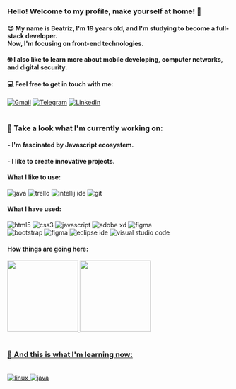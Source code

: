 ### Hello! Welcome to my profile, make yourself at home! 🤠

#### 😉 My name is Beatriz, I'm 19 years old, and I'm studying to become a full-stack developer.<br> Now, I'm focusing on front-end technologies.

#### 🤓 I also like to learn more about mobile developing, computer networks, and digital security.

#### 💻 Feel free to get in touch with me:

[![Gmail](https://img.shields.io/badge/Gmail-D14836?style=for-the-badge&logo=gmail&logoColor=white)](mailto:bsmbarreto@gmail.com)
[![Telegram](https://img.shields.io/badge/Telegram-2CA5E0?style=for-the-badge&logo=telegram&logoColor=white)](https://t.me/beatrixiez)
[![LinkedIn](https://img.shields.io/badge/LinkedIn-0077B5?style=for-the-badge&logo=linkedin&logoColor=white)](https://linkedin.com/in/beatriz-sm-barreto)

#

### 🧐 Take a look what I'm currently working on:

#### - I'm fascinated by Javascript ecosystem.
#### - I like to create innovative projects.

#### What I like to use:

<div style="display:inline">

<img alt="java" src="https://img.shields.io/badge/Java-ED8B00?style=for-the-badge&logo=java&logoColor=white">
<img alt="trello" src="https://img.shields.io/badge/Trello-0052CC?style=for-the-badge&logo=trello&logoColor=whit">
<img alt="intellij ide" src="https://img.shields.io/badge/IntelliJ_IDEA-000000.svg?style=for-the-badge&logo=intellij-idea&logoColor=white">
<img alt="git" src="https://img.shields.io/badge/GIT-E44C30?style=for-the-badge&logo=git&logoColor=white">

</div>

#### What I have used:

<div style="display:inline">

<img alt="html5" src="https://img.shields.io/badge/HTML5-E34F26?style=for-the-badge&logo=html5&logoColor=white">
<img alt="css3" src="https://img.shields.io/badge/CSS3-1572B6?style=for-the-badge&logo=css3&logoColor=white">
<img alt="javascript" src="https://img.shields.io/badge/JavaScript-F7DF1E?style=for-the-badge&logo=javascript&logoColor=black">
<img alt="adobe xd" src="https://img.shields.io/badge/Adobe%20XD-470137?style=for-the-badge&logo=Adobe%20XD&logoColor=#FF61F6">
<img alt="figma" src="https://img.shields.io/badge/Figma-F24E1E?style=for-the-badge&logo=figma&logoColor=white">
<br>
<img alt="bootstrap" src="https://img.shields.io/badge/Bootstrap-563D7C?style=for-the-badge&logo=bootstrap&logoColor=white">
<img alt="figma" src="https://img.shields.io/badge/Figma-F24E1E?style=for-the-badge&logo=figma&logoColor=white">
<img alt="eclipse ide" src="https://img.shields.io/badge/Eclipse-2C2255?style=for-the-badge&logo=eclipse&logoColor=white">
<img alt="visual studio code" src="https://img.shields.io/badge/Visual_Studio_Code-0078D4?style=for-the-badge&logo=visual%20studio%20code&logoColor=white">

</div>


#### How things are going here:

<div>
  <a href="https://github.com/beatrixiez?tab=repositories">
  <img height="160em" src="https://github-readme-stats.vercel.app/api?username=beatrixiez&count_private=true&show_icons=true&theme=chartreuse-dark"/>
  <img height="160em" src="https://github-readme-stats.vercel.app/api/top-langs/?username=beatrixiez&layout=compact&count_private=true&langs_count=8&theme=chartreuse-dark&title_color=ffffff"/>
</div>

#

### 🚀 And this is what I'm learning now:

<br>

<div style="display:inline">

<img alt="linux" src="https://img.shields.io/badge/Ubuntu-E95420?style=for-the-badge&logo=ubuntu&logoColor=white">
<img alt="java" src="https://img.shields.io/badge/Java-ED8B00?style=for-the-badge&logo=java&logoColor=white">

</div>



